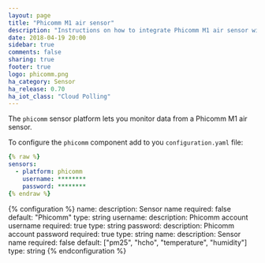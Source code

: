 ```yaml
---
layout: page
title: "Phicomm M1 air sensor"
description: "Instructions on how to integrate Phicomm M1 air sensor within Home Assistant."
date: 2018-04-19 20:00
sidebar: true
comments: false
sharing: true
footer: true
logo: phicomm.png
ha_category: Sensor
ha_release: 0.70
ha_iot_class: "Cloud Polling"
---
```


The `phicomm` sensor platform lets you monitor data from a Phicomm M1 air sensor.

To configure the `phicomm` component add to you `configuration.yaml` file:

```yaml
{% raw %}
sensors:
  - platform: phicomm
    username: ********
    password: ********
{% endraw %}
```

{% configuration %}
name:
  description: Sensor name
  required: false
  default: "Phicomm"
  type: string
username:
  description: Phicomm account username
  required: true
  type: string
password:
  description: Phicomm account password
  required: true
  type: string
name:
  description: Sensor name
  required: false
  default: ["pm25", "hcho", "temperature", "humidity"]
  type: string
{% endconfiguration %}
